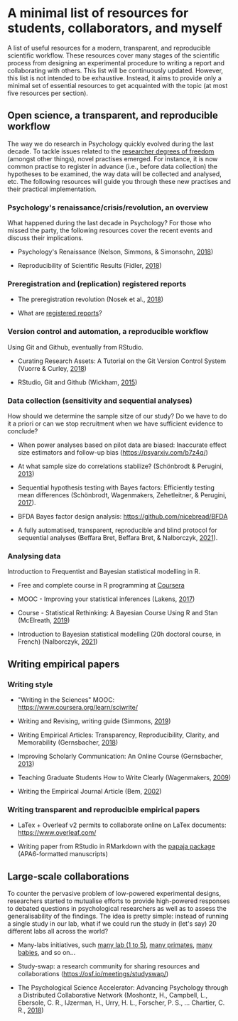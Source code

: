 # A minimal list of resources for students, collaborators, and myself

A list of useful resources for a modern, transparent, and reproducible scientific workflow. These resources cover many stages of the scientific process from designing an experimental procedure to writing a report and collaborating with others. This list will be continuously updated. However, this list is not intended to be exhaustive. Instead, it aims to provide only a minimal set of essential resources to get acquainted with the topic (at most five resources per section).

## Open science, a transparent, and reproducible workflow

The way we do research in Psychology quickly evolved during the last decade. To tackle issues related to the [researcher degrees of freedom](https://journals.sagepub.com/doi/full/10.1177/0956797611417632) (amongst other things), novel practises emerged. For instance, it is now common practise to register in advance (i.e., before data collection) the hypotheses to be examined, the way data will be collected and analysed, etc. The following resources will guide you through these new practises and their practical implementation.

### Psychology's renaissance/crisis/revolution, an overview

What happened during the last decade in Psychology? For those who missed the party, the following resources cover the recent events and discuss their implications.

* Psychology's Renaissance (Nelson, Simmons, & Simonsohn, [2018](https://www.annualreviews.org/doi/10.1146/annurev-psych-122216-011836))

* Reproducibility of Scientific Results (Fidler, [2018](https://plato.stanford.edu/entries/scientific-reproducibility/))

### Preregistration and (replication) registered reports

* The preregistration revolution (Nosek et al., [2018](https://www.pnas.org/content/115/11/2600))

* What are [registered reports](https://cos.io/rr/)? 

### Version control and automation, a reproducible workflow

Using Git and Github, eventually from RStudio.

* Curating Research Assets: A Tutorial on the Git Version Control System (Vuorre & Curley, [2018](https://journals.sagepub.com/doi/abs/10.1177/2515245918754826))

* RStudio, Git and Github (Wickham, [2015](http://r-pkgs.had.co.nz/git.html))

### Data collection (sensitivity and sequential analyses)

How should we determine the sample sitze of our study? Do we have to do it a priori or can we stop recruitment when we have sufficient evidence to conclude?

* When power analyses based on pilot data are biased: Inaccurate effect size estimators and follow-up bias (https://psyarxiv.com/b7z4q/)

* At what sample size do correlations stabilize? (Schönbrodt & Perugini, [2013](https://www.sciencedirect.com/science/article/abs/pii/S0092656613000858))

* Sequential hypothesis testing with Bayes factors: Efficiently testing mean differences (Schönbrodt, Wagenmakers, Zehetleitner, & Perugini, [2017](https://psycnet.apa.org/record/2015-56330-001)).

* BFDA Bayes factor design analysis: https://github.com/nicebread/BFDA

* A fully automatised, transparent, reproducible and blind protocol for sequential analyses (Beffara Bret, Beffara Bret, & Nalborczyk, [2021](https://open.lnu.se/index.php/metapsychology/article/view/869/2461)).

### Analysing data

Introduction to Frequentist and Bayesian statistical modelling in R.

* Free and complete course in R programming at [Coursera](https://www.coursera.org/learn/r-programming)

* MOOC - Improving your statistical inferences (Lakens, [2017](https://www.coursera.org/learn/statistical-inferences))

* Course - Statistical Rethinking: A Bayesian Course Using R and Stan (McElreath, [2019](https://github.com/rmcelreath/statrethinking_winter2019))

* Introduction to Bayesian statistical modelling (20h doctoral course, in French) (Nalborczyk, [2021](https://github.com/lnalborczyk/IMSB2021))

## Writing empirical papers

### Writing style

* "Writing in the Sciences" MOOC: https://www.coursera.org/learn/sciwrite/

* Writing and Revising, writing guide (Simmons, [2019](http://www.dansimons.com/resources/Simons_on_writing_1.5.pdf))

* Writing Empirical Articles: Transparency, Reproducibility, Clarity, and Memorability (Gernsbacher, [2018](https://journals.sagepub.com/doi/abs/10.1177/2515245918754485))

* Improving Scholarly Communication: An Online Course (Gernsbacher, [2013](https://osf.io/c4xyq/))

* Teaching Graduate Students How to Write Clearly (Wagenmakers, [2009](http://www.ejwagenmakers.com/2009/TeachingTipsWriting.pdf))

* Writing the Empirical Journal Article (Bem, [2002](https://pdfs.semanticscholar.org/0403/b24ae2c7dbe81c05529436167646f1b21c08.pdf))

### Writing transparent and reproducible empirical papers

* LaTex + Overleaf v2 permits to collaborate online on LaTex documents: https://www.overleaf.com/

* Writing paper from RStudio in RMarkdown with the [papaja package](https://github.com/crsh/papaja) (APA6-formatted manuscripts)

## Large-scale collaborations

To counter the pervasive problem of low-powered experimental designs, researchers started to mutualise efforts to provide high-powered responses to debated questions in psychological researchers as well as to assess the generalisability of the findings. The idea is pretty simple: instead of running a single study in our lab, what if we could run the study in (let's say) 20 different labs all across the world?

* Many-labs initiatives, such [many lab (1 to 5)](https://osf.io/89vqh/), [many primates](https://manyprimates.github.io), [many babies](https://manybabies.github.io), and so on...

* Study-swap: a research community for sharing resources and collaborations (https://osf.io/meetings/studyswap/)

* The Psychological Science Accelerator: Advancing Psychology through a Distributed Collaborative Network (Moshontz, H., Campbell, L., Ebersole, C. R., IJzerman, H., Urry, H. L., Forscher, P. S., ... Chartier, C. R., [2018](https://journals.sagepub.com/doi/10.1177/2515245918797607)) 
